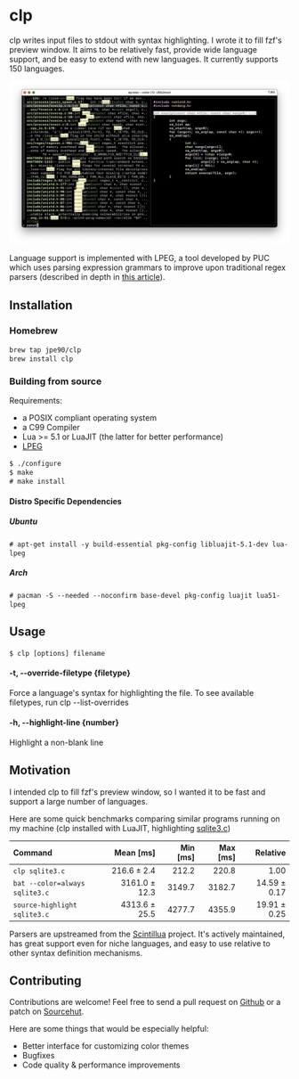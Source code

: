 # clp

clp writes input files to stdout with syntax highlighting. I wrote it to fill fzf's preview window.
It aims to be relatively fast, provide wide language support, and be easy
to extend with new languages. It currently supports 150 languages.

![clpm](https://github.com/jpe90/images/raw/master/clpm.png)

Language support is implemented with LPEG, a tool developed by PUC which uses
parsing expression grammars to improve upon traditional regex parsers
(described in depth in [this article](http://www.inf.puc-rio.br/~roberto/docs/peg.pdf)).

## Installation

### Homebrew

```
brew tap jpe90/clp
brew install clp
```

### Building from source
Requirements:

- a POSIX compliant operating system
- a C99 Compiler
- Lua >= 5.1 or LuaJIT (the latter for better performance)
- [LPEG](http://www.inf.puc-rio.br/~roberto/lpeg/)
```
$ ./configure
$ make
# make install
```

#### Distro Specific Dependencies

##### Ubuntu
```
# apt-get install -y build-essential pkg-config libluajit-5.1-dev lua-lpeg
```

##### Arch
```
# pacman -S --needed --noconfirm base-devel pkg-config luajit lua51-lpeg
```

## Usage

```
$ clp [options] filename
```

#### -t, --override-filetype {filetype}

Force a language's syntax for highlighting the file. To see available filetypes, run clp --list-overrides

#### -h, --highlight-line {number}

Highlight a non-blank line

## Motivation

I intended clp to fill fzf's preview window, so I wanted it to be fast and support a large number of languages.

Here are some quick benchmarks comparing similar programs running on my machine (clp
installed with LuaJIT, highlighting
[sqlite3.c](https://fossies.org/linux/sqlite/sqlite3.c))

| Command | Mean [ms] | Min [ms] | Max [ms] | Relative |
|:---|---:|---:|---:|---:|
| `clp sqlite3.c` | 216.6 ± 2.4 | 212.2 | 220.8 | 1.00 |
| `bat --color=always sqlite3.c` | 3161.0 ± 12.3 | 3149.7 | 3182.7 | 14.59 ± 0.17 |
| `source-highlight sqlite3.c` | 4313.6 ± 25.5 | 4277.7 | 4355.9 | 19.91 ± 0.25 |

Parsers are upstreamed from the
[Scintillua](https://orbitalquark.github.io/scintillua/) project. It's actively
maintained, has great support even for niche languages, and easy to use
relative to other syntax definition mechanisms.

## Contributing

Contributions are welcome! Feel free to send a pull request on [Github](https://github.com/jpe90/clp)
or a patch on [Sourcehut](https://git.sr.ht/~eskin/clp).

Here are some things that would be especially helpful:

- Better interface for customizing color themes
- Bugfixes
- Code quality & performance improvements
